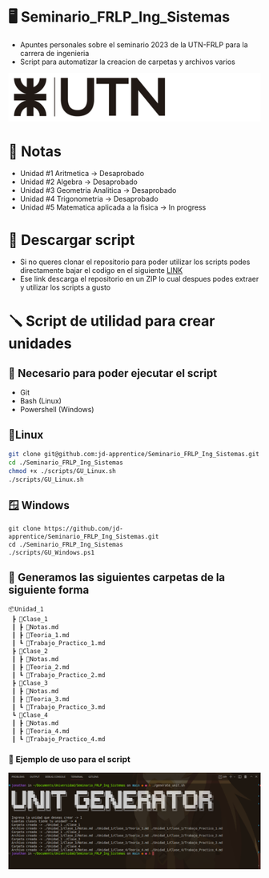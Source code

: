 # 🖥 Seminario_FRLP_Ing_Sistemas

- Apuntes personales sobre el seminario 2023 de la UTN-FRLP para la carrera de ingenieria
- Script para automatizar la creacion de carpetas y archivos varios

![LOGO](./assets/logo-utn.png)

# 📔 Notas

- Unidad #1 Aritmetica -> Desaprobado
- Unidad #2 Algebra -> Desaprobado
- Unidad #3 Geometria Analitica -> Desaprobado
- Unidad #4 Trigonometria -> Desaprobado
- Unidad #5 Matematica aplicada a la fisica -> In progress

# 💾 Descargar script

- Si no queres clonar el repositorio para poder utilizar los scripts podes directamente bajar el codigo en el siguiente [LINK](https://github.com/jd-apprentice/Seminario_FRLP_Ing_Sistemas/archive/refs/heads/main.zip)
- Ese link descarga el repositorio en un ZIP lo cual despues podes extraer y utilizar los scripts a gusto

# 🪛 Script de utilidad para crear unidades

## 🧰 Necesario para poder ejecutar el script

- Git
- Bash (Linux)
- Powershell (Windows)

## 🐧Linux

```bash
git clone git@github.com:jd-apprentice/Seminario_FRLP_Ing_Sistemas.git
cd ./Seminario_FRLP_Ing_Sistemas
chmod +x ./scripts/GU_Linux.sh
./scripts/GU_Linux.sh
```

## 🪟 Windows

```shell
git clone https://github.com/jd-apprentice/Seminario_FRLP_Ing_Sistemas.git
cd ./Seminario_FRLP_Ing_Sistemas
./scripts/GU_Windows.ps1
```

## 📁 Generamos las siguientes carpetas de la siguiente forma

```
📦Unidad_1
 ┣ 📂Clase_1
 ┃ ┣ 📜Notas.md
 ┃ ┣ 📜Teoria_1.md
 ┃ ┗ 📜Trabajo_Practico_1.md
 ┣ 📂Clase_2
 ┃ ┣ 📜Notas.md
 ┃ ┣ 📜Teoria_2.md
 ┃ ┗ 📜Trabajo_Practico_2.md
 ┣ 📂Clase_3
 ┃ ┣ 📜Notas.md
 ┃ ┣ 📜Teoria_3.md
 ┃ ┗ 📜Trabajo_Practico_3.md
 ┗ 📂Clase_4
 ┃ ┣ 📜Notas.md
 ┃ ┣ 📜Teoria_4.md
 ┃ ┗ 📜Trabajo_Practico_4.md
```

### 📔 Ejemplo de uso para el script

![EXAMPLE](./assets/example.png)
